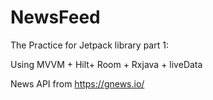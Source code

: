 # NewsFeed
The Practice for Jetpack library part 1:

Using MVVM + Hilt+ Room + Rxjava + liveData

News API from https://gnews.io/
